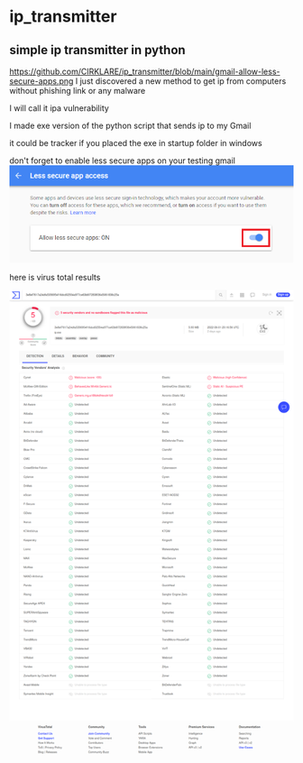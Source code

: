 # ip_transmitter
simple ip transmitter in python
--------------------------------
https://github.com/CIRKLARE/ip_transmitter/blob/main/gmail-allow-less-secure-apps.png
I just discovered a new method to get ip from computers
without phishing link or any malware

I will call it ipa vulnerability

I made exe version of the python script that sends ip to my Gmail

it could be tracker if you placed the exe in startup folder in windows

don't forget to enable less secure apps on your testing gmail
![Less-secure-apps](https://github.com/CIRKLARE/ip_transmitter/blob/main/gmail-allow-less-secure-apps.png)

here is virus total results

![Virus-total](https://github.com/CIRKLARE/ip_transmitter/blob/main/virus-total.png)
